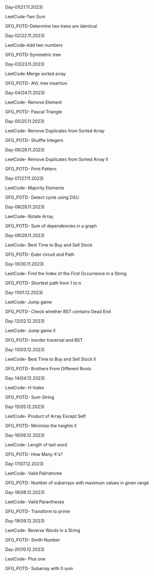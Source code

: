 Day-01(21.11.2023)

LeetCode-Two Sum

GFG_POTD-Determine two trees are identical

Day-02(22.11.2023)

LeetCode-Add two numbers

GFG_POTD-Symmetric tree

Day-03(23.11.2023)

LeetCode-Merge sorted array

GFG_POTD- AVL tree insertion

Day-04(24.11.2023)

LeetCode- Remove Element

GFG_POTD- Pascal Triangle

Day-05(25.11.2023)

LeetCode- Remove Duplicates from Sorted Array

GFG_POTD- Shuffle Integers

Day-06(26.11.2023)

LeetCode- Remove Duplicates from Sorted Array II

GFG_POTD- Print Pattern

Day-07(27.11.2023)

LeetCode- Majority Elements

GFG_POTD- Detect cycle using DSU 

Day-08(28.11.2023)

LeetCode- Rotate Array

GFG_POTD- Sum of dependencies in a graph

Day-09(29.11.2023)

LeetCode- Best Time to Buy and Sell Stock

GFG_POTD- Euler circuit and Path

Day-10(30.11.2023)

LeetCode- Find the Index of the First Occurrence in a String

GFG_POTD- Shortest path from 1 to n

Day-11(01.12.2023)

LeetCode- Jump game

GFG_POTD- Check whether BST contains Dead End

Day-12(02.12.2023)

LeetCode- Jump game II

GFG_POTD- Inorder traversal and BST

Day-13(03.12.2023)

LeetCode- Best Time to Buy and Sell Stock II

GFG_POTD- Brothers From Different Roots

Day-14(04.12.2023)

LeetCode- H-Index

GFG_POTD- Sum-String

Day-15(05.12.2023)

LeetCode- Product of Array Except Self

GFG_POTD- Minimize the heights II

Day-16(06.12.2023)

LeetCode- Length of last word

GFG_POTD- How Many X's?

Day-17(07.12.2023)

LeetCode- Valid Palindrome

GFG_POTD- Number of subarrays with maximum values in given range

Day-18(08.12.2023)

LeetCode- Valid Parantheses

GFG_POTD- Transform to prime

Day-19(09.12.2023)

LeetCode- Reverse Words in a String

GFG_POTD- Smith Number

Day-20(10.12.2023)

LeetCode- Plus one

GFG_POTD- Subarray with 0 sum

